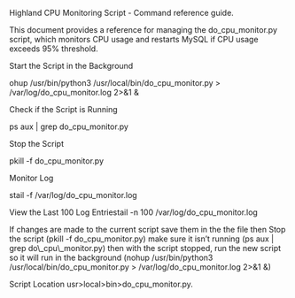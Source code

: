 Highland CPU Monitoring Script - Command reference guide.

This document provides a reference for managing the do_cpu_monitor.py script, which monitors CPU usage and restarts MySQL if CPU usage exceeds 95% threshold.

Start the Script in the Background

ohup /usr/bin/python3 /usr/local/bin/do_cpu_monitor.py > /var/log/do_cpu_monitor.log 2>&1 &

Check if the Script is Running

ps aux | grep do_cpu_monitor.py

Stop the Script

pkill -f do_cpu_monitor.py

Monitor Log

stail -f /var/log/do_cpu_monitor.log

View the Last 100 Log Entriestail -n 100 /var/log/do_cpu_monitor.log

If changes are made to the current script save them in the the file then Stop the script (pkill -f do_cpu_monitor.py) make sure it isn’t running (ps aux | grep do\\\_cpu\\\_monitor.py) then with the script stopped, run the new script so it will run in the background (nohup /usr/bin/python3 /usr/local/bin/do_cpu_monitor.py > /var/log/do_cpu_monitor.log 2>&1 &)

Script Location
usr>local>bin>do_cpu_monitor.py.